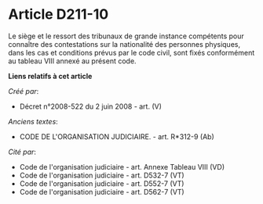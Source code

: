 # Article D211-10

Le siège et le ressort des tribunaux de grande instance compétents pour connaître des contestations sur la nationalité des
personnes physiques, dans les cas et conditions prévus par le code civil, sont fixés conformément au tableau VIII annexé au
présent code.

**Liens relatifs à cet article**

_Créé par_:

  - Décret n°2008-522 du 2 juin 2008 - art. (V)

_Anciens textes_:

  - CODE DE L'ORGANISATION JUDICIAIRE. - art. R*312-9 (Ab)

_Cité par_:

  - Code de l'organisation judiciaire - art. Annexe Tableau VIII (VD)
  - Code de l'organisation judiciaire - art. D532-7 (VT)
  - Code de l'organisation judiciaire - art. D552-7 (VT)
  - Code de l'organisation judiciaire - art. D562-7 (VT)
